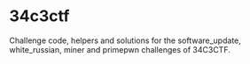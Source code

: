 # 34c3ctf
Challenge code, helpers and solutions for the software_update, white_russian, miner and primepwn challenges of 34C3CTF.
